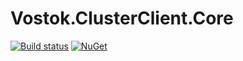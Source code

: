 # Vostok.ClusterClient.Core

[![Build status](https://ci.appveyor.com/api/projects/status/github/vostok/clusterclient.core?svg=true&branch=master)](https://ci.appveyor.com/project/vostok/clusterclient.core/branch/master)
[![NuGet](https://img.shields.io/nuget/v/Vostok.ClusterClient.Core.svg)](https://www.nuget.org/packages/Vostok.ClusterClient.Core)

